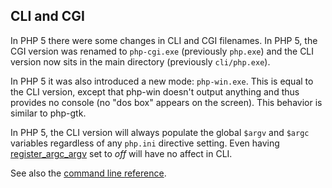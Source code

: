 CLI and CGI
-----------

In PHP 5 there were some changes in CLI and CGI filenames. In PHP 5, the
CGI version was renamed to `php-cgi.exe` (previously `php.exe`) and the
CLI version now sits in the main directory (previously `cli/php.exe`).

In PHP 5 it was also introduced a new mode: `php-win.exe`. This is equal
to the CLI version, except that php-win doesn't output anything and thus
provides no console (no "dos box" appears on the screen). This behavior
is similar to php-gtk.

In PHP 5, the CLI version will always populate the global `$argv` and
`$argc` variables regardless of any `php.ini` directive setting. Even
having
<a href="/ini/core.html#ini.register-argc-argv" class="link">register_argc_argv</a>
set to *off* will have no affect in CLI.

See also the
<a href="/features/commandline.html" class="link">command line reference</a>.

